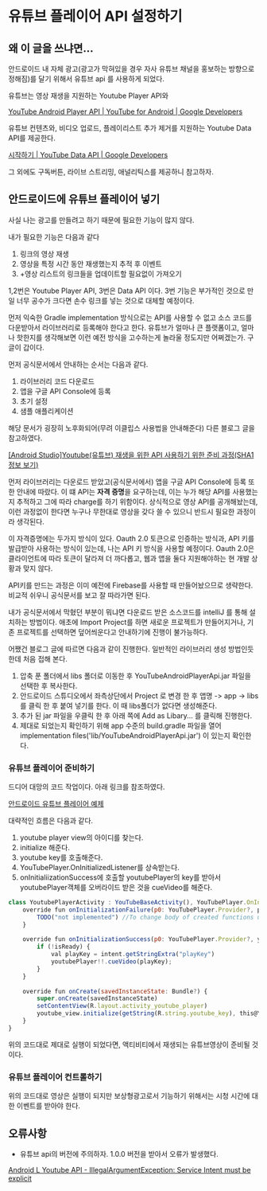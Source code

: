 # 유튜브 플레이어 API 설정하기

## 왜 이 글을 쓰냐면...

안드로이드 내 자체 광고(광고가 막혀있을 경우 자사 유튜브 채널을 홍보하는 방향으로 정해짐)를 달기 위해서 유튜브 api 를 사용하게 되었다.

유튜브는 영상 재생을 지원하는 Youtube Player API와

[YouTube Android Player API | YouTube for Android | Google Developers](https://developers.google.com/youtube/android/player?hl=ko)

유튜브 컨텐츠와, 비디오 업로드, 플레이리스트 추가 제거를 지원하는 Youtube Data API를 제공한다.

[시작하기 | YouTube Data API | Google Developers](https://developers.google.com/youtube/v3/getting-started?hl=ko)

그 외에도 구독버튼, 라이브 스트리밍, 애널리틱스를 제공하니 참고하자.

## 안드로이드에 유튜브 플레이어 넣기

사실 나는 광고를 만들려고 하기 때문에 필요한 기능이 많지 않다.

내가 필요한 기능은 다음과 같다

1. 링크의 영상 재생
2. 영상을 특정 시간 동안 재생했는지 추적 후 이벤트
3. +영상 리스트의 링크들을 업데이트할 필요없이 가져오기

 1,2번은 Youtube Player  API, 3번은 Data API 이다. 3번 기능은 부가적인 것으로 만일 너무 공수가 크다면 손수 링크를 넣는 것으로 대체할 예정이다.

 먼저 익숙한 Gradle implementation 방식으로는 API를 사용할 수 없고 소스 코드를 다운받아서 라이브러리로 등록해야 한다고 한다. 유튜브가 얼마나 큰 플랫폼이고, 얼마나 핫한지를 생각해보면 이런 예전 방식을 고수하는게 놀라울 정도지만 어쩌겠는가. 구글이 갑이다.

 먼저 공식문서에서 안내하는 순서는 다음과 같다.

1. 라이브러리 코드 다운로드
2. 앱을 구글 API Console에 등록
3. 초기 설정
4. 샘플 애플리케이션

해당 문서가 굉장히 노후화되어(무려 이클립스 사용법을 안내해준다) 다른 블로그 글을 참고하였다.

[[Android Studio]Youtube(유튜브) 재생을 위한 API 사용하기 위한 준비 과정(SHA1 정보 보기)](https://xrexter.tistory.com/59)

먼저 라이브러리는 다운로드 받았고(공식문서에서) 앱을 구글 API Console에 등록 또한 안내에 따랐다. 이 떄 API는 **자격 증명**을 요구하는데, 이는 누가 해당 API를 사용했는지 추적하고 그에 따라 charge를 하기 위함이다. 상식적으로 영상 API를 공개해놨는데, 이런 과정없이 한다면 누구나 무한대로 영상을 갖다 쓸 수 있으니 반드시 필요한 과정이라 생각된다.

 이 자격증명에는 두가지 방식이 있다. Oauth 2.0 토큰으로 인증하는 방식과, API 키를 발급받아 사용하는 방식이 있는데, 나는 API 키 방식을 사용할 예정이다. Oauth 2.0은 클라이언트에 따라 토큰이 달라져 더 까다롭고, 웹과 앱을 둘다 지원해야하는 현 개발 상황과 맞지 않다.

API키를 만드는 과정은 이미 예전에 Firebase를 사용할 때 만들어놨으므로 생략한다.
비교적 쉬우니 공식문서를 보고 잘 따라가면 된다.

내가 공식문서에서 막혔던 부분이 뭐냐면 다운로드 받은 소스코드를 intelliJ 를 통해 설치하는 방법이다. 애초에 Import Project를 하면 새로운 프로젝트가 만들어지거나, 기존 프로젝트를 선택하면 덮어씌운다고 안내하기에 진행이 불가능하다.

 어쨌건 블로그 글에 따르면 다음과 같이 진행한다. 일반적인 라이브러리 생성 방법인듯 한데 처음 접해 본다.

1. 압축 푼 폴더에서 libs 폴더로 이동한 후 YouTubeAndroidPlayerApi.jar 파일을 선택한 후 복사한다.
2. 안드로이드 스튜디오에서 좌측상단에서 Project 로 변경 한 후 앱명 -> app -> libs 를 클릭 한 후 붙여 넣기를 한다. 이 때 libs폴더가 없다면 생성해준다.
3. 추가 된 jar 파일을 우클릭 한 후 아래 쪽에 Add as Libary... 를 클릭해 진행한다.
4. 제대로 되었는지 확인하기 위해 app 수준의 build.gradle 파일을 열어 implementation files('lib/YouTubeAndroidPlayerApi.jar') 이 있는지 확인한다.

### 유튜브 플레이어 준비하기

드디어 대망의 코드 작업이다. 아래 링크를 참조하였다.

[안드로이드 유튜브 플레이어 예제](https://gamjatwigim.tistory.com/39)

대략적인 흐름은 다음과 같다.

1. youtube player view의 아이디를 찾는다.
2. initialize 해준다.
3. youtube key를 호출해준다.
4. YouTubePlayer.OnInitializedListener를 상속받는다.
5. onInitialiizationSuccess에 호출할 youtubePlayer의 key를 받아서 youtubePlayer객체를 오버라이드 받은 것을 cueVideo를 해준다.

```jsx
class YoutubePlayerActivity : YouTubeBaseActivity(), YouTubePlayer.OnInitializedListener {
    override fun onInitializationFailure(p0: YouTubePlayer.Provider?, p1: YouTubeInitializationResult?) {
        TODO("not implemented") //To change body of created functions use File | Settings | File Templates.
    }
 
    override fun onInitializationSuccess(p0: YouTubePlayer.Provider?, youtubePlayer: YouTubePlayer?, isReady: Boolean) {
        if (!isReady) {
            val playKey = intent.getStringExtra("playKey")
            youtubePlayer!!.cueVideo(playKey);
        }
    }
 
    override fun onCreate(savedInstanceState: Bundle?) {
        super.onCreate(savedInstanceState)
        setContentView(R.layout.activity_youtube_player)
        youtube_view.initialize(getString(R.string.youtube_key), this@YoutubePlayerActivity)
    }
}
```

위의 코드대로 제대로 실행이 되었다면, 액티비티에서 재생되는 유튜브영상이 준비될 것이다.

### 유튜브 플레이어 컨트롤하기

위의 코드대로 영상은 실행이 되지만 보상형광고로서 기능하기 위해서는 시청 시간에 대한 이벤트를 받아야 한다.

## 오류사항

- 유튜브 api의 버전에 주의하자. 1.0.0 버전을 받아서 오류가 발생했다.

[Android L Youtube API - IllegalArgumentException: Service Intent must be explicit](https://stackoverflow.com/questions/27174515/android-l-youtube-api-illegalargumentexception-service-intent-must-be-explici)
